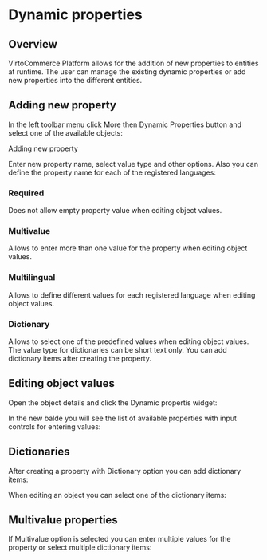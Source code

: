 # Dynamic properties

## Overview
VirtoCommerce Platform allows for the addition of new properties to entities at runtime. The user can manage the existing dynamic properties or add new properties into the different entities.

## Adding new property
In the left toolbar menu click More then Dynamic Properties button and select one of the available objects:

Adding new property

Enter new property name, select value type and other options. Also you can define the property name for each of the registered languages:

### Required
Does not allow empty property value when editing object values.

### Multivalue
Allows to enter more than one value for the property when editing object values.

### Multilingual
Allows to define different values for each registered language when editing object values.

### Dictionary
Allows to select one of the predefined values when editing object values. The value type for dictionaries can be short text only. You can add dictionary items after creating the property.

## Editing object values
Open the object details and click the Dynamic propertis widget:

In the new balde you will see the list of available properties with input controls for entering values:

## Dictionaries
After creating a property with Dictionary option you can add dictionary items:

When editing an object you can select one of the dictionary items:

## Multivalue properties
If Multivalue option is selected you can enter multiple values for the property or select multiple dictionary items:
